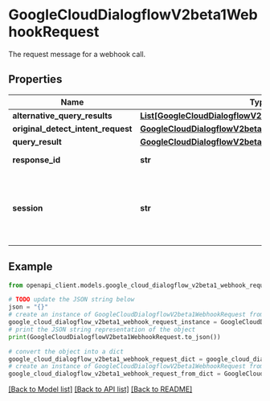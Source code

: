 # GoogleCloudDialogflowV2beta1WebhookRequest

The request message for a webhook call.

## Properties

Name | Type | Description | Notes
------------ | ------------- | ------------- | -------------
**alternative_query_results** | [**List[GoogleCloudDialogflowV2beta1QueryResult]**](GoogleCloudDialogflowV2beta1QueryResult.md) | Alternative query results from KnowledgeService. | [optional] 
**original_detect_intent_request** | [**GoogleCloudDialogflowV2beta1OriginalDetectIntentRequest**](GoogleCloudDialogflowV2beta1OriginalDetectIntentRequest.md) |  | [optional] 
**query_result** | [**GoogleCloudDialogflowV2beta1QueryResult**](GoogleCloudDialogflowV2beta1QueryResult.md) |  | [optional] 
**response_id** | **str** | The unique identifier of the response. Contains the same value as &#x60;[Streaming]DetectIntentResponse.response_id&#x60;. | [optional] 
**session** | **str** | The unique identifier of detectIntent request session. Can be used to identify end-user inside webhook implementation. Supported formats: - &#x60;projects//agent/sessions/, - &#x60;projects//locations//agent/sessions/&#x60;, - &#x60;projects//agent/environments//users//sessions/&#x60;, - &#x60;projects//locations//agent/environments//users//sessions/&#x60;, | [optional] 

## Example

```python
from openapi_client.models.google_cloud_dialogflow_v2beta1_webhook_request import GoogleCloudDialogflowV2beta1WebhookRequest

# TODO update the JSON string below
json = "{}"
# create an instance of GoogleCloudDialogflowV2beta1WebhookRequest from a JSON string
google_cloud_dialogflow_v2beta1_webhook_request_instance = GoogleCloudDialogflowV2beta1WebhookRequest.from_json(json)
# print the JSON string representation of the object
print(GoogleCloudDialogflowV2beta1WebhookRequest.to_json())

# convert the object into a dict
google_cloud_dialogflow_v2beta1_webhook_request_dict = google_cloud_dialogflow_v2beta1_webhook_request_instance.to_dict()
# create an instance of GoogleCloudDialogflowV2beta1WebhookRequest from a dict
google_cloud_dialogflow_v2beta1_webhook_request_from_dict = GoogleCloudDialogflowV2beta1WebhookRequest.from_dict(google_cloud_dialogflow_v2beta1_webhook_request_dict)
```
[[Back to Model list]](../README.md#documentation-for-models) [[Back to API list]](../README.md#documentation-for-api-endpoints) [[Back to README]](../README.md)


